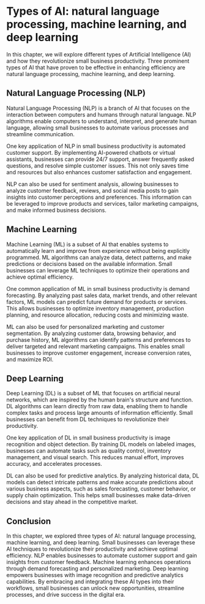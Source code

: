 # Types of AI: natural language processing, machine learning, and deep learning

In this chapter, we will explore different types of Artificial Intelligence (AI) and how they revolutionize small business productivity. Three prominent types of AI that have proven to be effective in enhancing efficiency are natural language processing, machine learning, and deep learning.

## Natural Language Processing (NLP)

Natural Language Processing (NLP) is a branch of AI that focuses on the interaction between computers and humans through natural language. NLP algorithms enable computers to understand, interpret, and generate human language, allowing small businesses to automate various processes and streamline communication.

One key application of NLP in small business productivity is automated customer support. By implementing AI-powered chatbots or virtual assistants, businesses can provide 24/7 support, answer frequently asked questions, and resolve simple customer issues. This not only saves time and resources but also enhances customer satisfaction and engagement.

NLP can also be used for sentiment analysis, allowing businesses to analyze customer feedback, reviews, and social media posts to gain insights into customer perceptions and preferences. This information can be leveraged to improve products and services, tailor marketing campaigns, and make informed business decisions.

## Machine Learning

Machine Learning (ML) is a subset of AI that enables systems to automatically learn and improve from experience without being explicitly programmed. ML algorithms can analyze data, detect patterns, and make predictions or decisions based on the available information. Small businesses can leverage ML techniques to optimize their operations and achieve optimal efficiency.

One common application of ML in small business productivity is demand forecasting. By analyzing past sales data, market trends, and other relevant factors, ML models can predict future demand for products or services. This allows businesses to optimize inventory management, production planning, and resource allocation, reducing costs and minimizing waste.

ML can also be used for personalized marketing and customer segmentation. By analyzing customer data, browsing behavior, and purchase history, ML algorithms can identify patterns and preferences to deliver targeted and relevant marketing campaigns. This enables small businesses to improve customer engagement, increase conversion rates, and maximize ROI.

## Deep Learning

Deep Learning (DL) is a subset of ML that focuses on artificial neural networks, which are inspired by the human brain's structure and function. DL algorithms can learn directly from raw data, enabling them to handle complex tasks and process large amounts of information efficiently. Small businesses can benefit from DL techniques to revolutionize their productivity.

One key application of DL in small business productivity is image recognition and object detection. By training DL models on labeled images, businesses can automate tasks such as quality control, inventory management, and visual search. This reduces manual effort, improves accuracy, and accelerates processes.

DL can also be used for predictive analytics. By analyzing historical data, DL models can detect intricate patterns and make accurate predictions about various business aspects, such as sales forecasting, customer behavior, or supply chain optimization. This helps small businesses make data-driven decisions and stay ahead in the competitive market.

## Conclusion

In this chapter, we explored three types of AI: natural language processing, machine learning, and deep learning. Small businesses can leverage these AI techniques to revolutionize their productivity and achieve optimal efficiency. NLP enables businesses to automate customer support and gain insights from customer feedback. Machine learning enhances operations through demand forecasting and personalized marketing. Deep learning empowers businesses with image recognition and predictive analytics capabilities. By embracing and integrating these AI types into their workflows, small businesses can unlock new opportunities, streamline processes, and drive success in the digital era.
